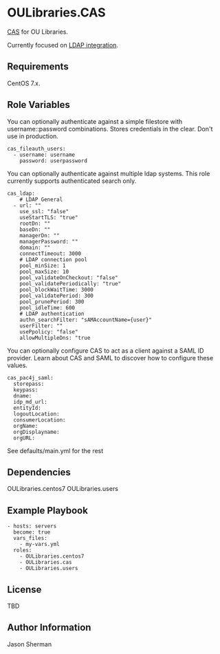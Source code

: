 OULibraries.CAS
=========

[CAS](https://apereo.github.io/cas/4.2.x/index.html) for OU Libraries.

Currently focused on [LDAP integration](https://apereo.github.io/cas/4.2.x/installation/LDAP-Authentication.html).

Requirements
------------

CentOS 7.x.

Role Variables
--------------
You can optionally authenticate against a simple filestore with username::password combinations. Stores credentials in the clear. Don't use in production.

```
cas_fileauth_users:
  - username: username
    password: userpassword
```

You can optionally authenticate against multiple ldap systems.  This role currently supports authenticated search only.

```
cas_ldap:
    # LDAP General
  - url: ""
    use_ssl: "false"
    useStartTLS: "true"
    rootDn: ""
    baseDn: ""
    managerDn: ""
    managerPassword: ""
    domain: ""
    connectTimeout: 3000
    # LDAP connection pool
    pool_minSize: 1
    pool_maxSize: 10
    pool_validateOnCheckout: "false"
    pool_validatePeriodically: "true"
    pool_blockWaitTime: 3000
    pool_validatePeriod: 300
    pool_prunePeriod: 300
    pool_idleTime: 600
    # LDAP authentication
    authn_searchFilter: "sAMAccountName={user}"
    userFilter: ""
    usePpolicy: "false"
    allowMultipleDns: "true
```

You can optionally configure CAS to act as a client against a SAML ID provider. Learn about CAS and SAML to discover how to configure these values.

```
cas_pac4j_saml:
  storepass:
  keypass:
  dname:
  idp_md_url:
  entityId:
  logoutLocation:
  consumerLocation:
  orgName:
  orgDisplayname:
  orgURL:
```

See defaults/main.yml for the rest

Dependencies
------------

OULibraries.centos7
OULibraries.users

Example Playbook
----------------

```
- hosts: servers
  become: true
  vars_files:
    - my-vars.yml
  roles:
    - OULibraries.centos7
    - OULibraries.cas
    - OULibraries.users
```

License
-------

TBD

Author Information
------------------

Jason Sherman
